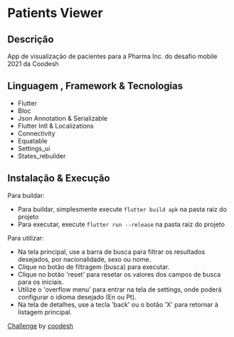 # Patients Viewer

## Descrição

App de visualização de pacientes para a Pharma Inc. do desafio mobile 2021 da Coodesh

## Linguagem , Framework & Tecnologias

- Flutter
- Bloc
- Json Annotation & Serializable
- Flutter Intl & Localizations
- Connectivity
- Equatable
- Settings_ui
- States_rebuilder

## Instalação & Execução

Para buildar:

- Para buildar, simplesmente execute ```flutter build apk``` na pasta raiz do projeto
- Para executar, execute ```flutter run --release``` na pasta raiz do projeto

Para utilizar:

- Na tela principal, use a barra de busca para filtrar os resultados desejados, por nacionalidade, sexo ou nome.
- Clique no botão de filtragem (busca) para executar.
- Clique no botão 'reset' para resetar os valores dos campos de busca para os iniciais.
- Utilize o 'overflow menu' para entrar na tela de settings, onde poderá configurar o idioma desejado (En ou Pt).
- Na tela de detalhes, use a tecla 'back' ou o botão 'X' para retornar à listagem principal.


[Challenge](https://lab.coodesh.com/public-challenges/mobile-challenge-2021) by [coodesh](https://coodesh.com/)